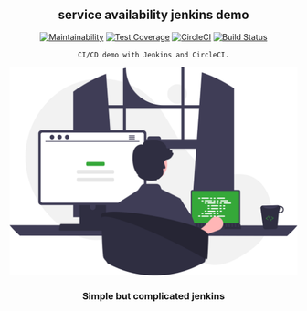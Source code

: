 <div align="center">

## service availability jenkins demo

[![Maintainability](https://api.codeclimate.com/v1/badges/b6df342cf0fbac282f42/maintainability)](https://codeclimate.com/github/mashafrancis/sa-jenkins/maintainability)
[![Test Coverage](https://api.codeclimate.com/v1/badges/b6df342cf0fbac282f42/test_coverage)](https://codeclimate.com/github/mashafrancis/sa-jenkins/test_coverage)
[![CircleCI](https://dl.circleci.com/status-badge/img/gh/mashafrancis/sa-jenkins/tree/main.svg?style=svg)](https://dl.circleci.com/status-badge/redirect/gh/mashafrancis/sa-jenkins/tree/main)
[![Build Status](http://localhost:8080/buildStatus/icon?job=sa-jenkins%2Fmain)](http://localhost:8080/job/sa-jenkins/job/main/)

</div>

<div align="center">

    CI/CD demo with Jenkins and CircleCI.

[![Almond](../public/readme.svg)](https://almond-re-staging.herokuapp.com/)

### Simple but complicated jenkins

</div>
